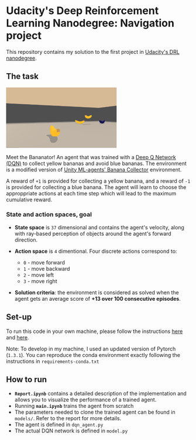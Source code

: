 # Udacity's Deep Reinforcement Learning Nanodegree: Navigation project

This repository contains my solution to the first project in [Udacity's DRL nanodegree](https://www.udacity.com/course/deep-reinforcement-learning-nanodegree--nd893).

## The task

<img src=media/live-agent.gif width=60%>

Meet the Bananator! An agent that was trained with a [Deep Q Network (DQN)](https://storage.googleapis.com/deepmind-media/dqn/DQNNaturePaper.pdf) to collect yellow bananas and avoid blue bananas. The environment is a modified version of [Unity ML-agents' Banana Collector](https://github.com/Unity-Technologies/ml-agents) environment.

A reward of `+1` is provided for collecting a yellow banana, and a reward of `-1` is provided for collecting a blue banana. The agent will learn to choose the approppriate actions at each time step which will lead to the maximum cumulative reward.

### State and action spaces, goal

- **State space** is `37` dimensional and contains the agent's velocity, along with ray-based perception of objects around the agent's forward direction. 

- **Action space** is `4` dimentional. Four discrete actions correspond to:
  - `0` - move forward
  - `1` - move backward
  - `2` - move left
  - `3` - move right


- **Solution criteria**: the environment is considered as solved when the agent gets an average score of **+13 over 100 consecutive episodes**.

## Set-up

To run this code in your own machine, please follow the instructions [here](https://github.com/udacity/deep-reinforcement-learning#dependencies) and [here](https://github.com/udacity/deep-reinforcement-learning/tree/master/p1_navigation).

Note: To develop in my machine, I used an updated version of Pytorch (`1.3.1`). You can reproduce the conda environment exactly following the instructions in `requirements-conda.txt`

## How to run

- **`Report.ipynb`** contains a detailed description of the implementation and allows you to visualize the performance of a trained agent.
- Running **`main.ipynb`** trains the agent from scratch
- The parameters needed to clone the trained agent can be found in `models/`. Refer to the report for more details.
- The agent is defined in `dqn_agent.py`
- The actual DQN network is defined in `model.py`